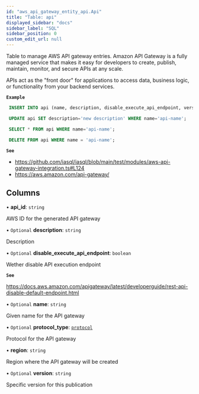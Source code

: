 ```yaml
---
id: "aws_api_gateway_entity_api.Api"
title: "Table: api"
displayed_sidebar: "docs"
sidebar_label: "SQL"
sidebar_position: 0
custom_edit_url: null
---
```


Table to manage AWS API gateway entries. Amazon API Gateway is a fully managed service that makes it easy for developers to
create, publish, maintain, monitor, and secure APIs at any scale.

APIs act as the "front door" for applications to access data, business logic, or functionality from your backend services.

**`Example`**

```sql TheButton[Manage API Gateway]="Manage API gateway"
 INSERT INTO api (name, description, disable_execute_api_endpoint, version) VALUES ('api-name', 'description', false, '1.0');

 UPDATE api SET description='new description' WHERE name='api-name';

 SELECT * FROM api WHERE name='api-name';

 DELETE FROM api WHERE name = 'api-name';
```

**`See`**

 - https://github.com/iasql/iasql/blob/main/test/modules/aws-api-gateway-integration.ts#L124
 - https://aws.amazon.com/api-gateway/

## Columns

• **api\_id**: `string`

AWS ID for the generated API gateway

• `Optional` **description**: `string`

Description

• `Optional` **disable\_execute\_api\_endpoint**: `boolean`

Wether disable API execution endpoint

**`See`**

https://docs.aws.amazon.com/apigateway/latest/developerguide/rest-api-disable-default-endpoint.html

• `Optional` **name**: `string`

Given name for the API gateway

• `Optional` **protocol\_type**: [`protocol`](../enums/aws_api_gateway_entity_api.Protocol.md)

Protocol for the API gateway

• **region**: `string`

Region where the API gateway will be created

• `Optional` **version**: `string`

Specific version for this publication
